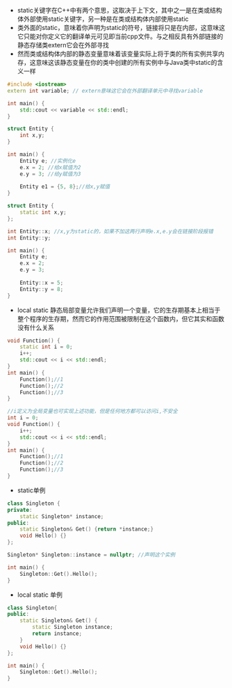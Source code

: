 - static关键字在C++中有两个意思，这取决于上下文，其中之一是在类或结构体外部使用static关键字，另一种是在类或结构体内部使用static 
- 类外面的static，意味着你声明为static的符号，链接将只是在内部，这意味这它只能对你定义它的翻译单元可见即当前cpp文件。与之相反具有外部链接的静态存储类extern它会在外部寻找
- 然而类或结构体内部的静态变量意味着该变量实际上将于类的所有实例共享内存，这意味这该静态变量在你的类中创建的所有实例中与Java类中static的含义一样

```c++
#include <iostream>
extern int variable; // extern意味这它会在外部翻译单元中寻找variable

int main() {
    std::cout << variable << std::endl;
}
```

```c++
struct Entity {
    int x,y;
}

int main() {
    Entity e; //实例化e
    e.x = 2; //给x赋值为2
    e.y = 3; //给y赋值为3
    
    Entity e1 = {5, 8};//给x,y赋值
}
```

```c++
struct Entity {
    static int x,y;
};

int Entity::x; //x,y为static的，如果不加这两行声明e.x,e.y会在链接阶段报错
int Entity::y;

int main() {
    Entity e;
    e.x = 2;
    e.y = 3;
    
    Entity::x = 5;
    Entity::y = 8;
}
```

- local static 静态局部变量允许我们声明一个变量，它的生存期基本上相当于整个程序的生存期，然而它的作用范围被限制在这个函数内，但它其实和函数没有什么关系

```c++
void Function() {
    static int i = 0;
    i++;
    std::cout << i << std::endl;
}
int main() {
    Function();//1
    Function();//2
    Function();//3
}
```

```c++
//i定义为全局变量也可实现上述功能，但是任何地方都可以访问i,不安全
int i = 0;
void Function() {
    i++;
    std::cout << i << std::endl;
}
int main() {
    Function();//1
    Function();//2
    Function();//3
}
```

- static单例 

```c++
class Singleton {
private:
    static Singleton* instance;
public:
    static Singleton& Get() {return *instance;}
    void Hello() {}
};

Singleton* Singleton::instance = nullptr; //声明这个实例

int main() {
    Singleton::Get().Hello();
}
```

- local static 单例

```c++
class Singleton{
public:
    static Singleton& Get() {
        static Singleton instance;
        return instance;
    }
    void Hello() {}
};

int main() {
    Singleton::Get().Hello();
}
```


